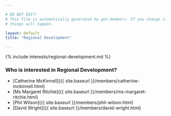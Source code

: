 ```yaml
---

# DO NOT EDIT!
# This file is automatically generated by get-members. If you change it, bad
# things will happen.

layout: default
title: "Regional Development"

---
```


{% include interests/regional-development.md %}

### Who is interested in Regional Development?


* [Catherine McKinnell]({{ site.baseurl }}/members/catherine-mckinnell.html)
* [Ms Margaret Ritchie]({{ site.baseurl }}/members/ms-margaret-ritchie.html)
* [Phil Wilson]({{ site.baseurl }}/members/phil-wilson.html)
* [David Wright]({{ site.baseurl }}/members/david-wright.html)
